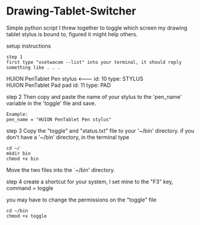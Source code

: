 # Drawing-Tablet-Switcher
Simple python script I threw together to toggle which screen my drawing tablet stylus is bound to, figured it might help others.

setup instructions

    step 1
    first type "xsetwacom --list" into your terminal, it should reply something like . . .

HUION PenTablet Pen stylus   <---	id: 10	type: STYLUS    
HUION PenTablet Pad pad         	id: 11	type: PAD

step 2
Then copy and paste the name of your stylus to the 'pen_name' variable in the 'toggle' file and save.

    Example:
    pen_name = "HUION PenTablet Pen stylus"

step 3
Copy the "toggle" and "status.txt" file to your '~/bin' directory.
if you don't have a '~/bin' directory, in the terminal type

    cd ~/
    mkdir bin
    chmod +x bin

Move the two files into the `~/bin' directory.

step 4
create a shortcut for your system, I set mine to the "F3" key, command = toggle

you may have to change the permissions on the "toggle" file

    cd ~/bin
    chmod +x toggle